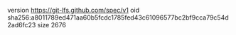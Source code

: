 version https://git-lfs.github.com/spec/v1
oid sha256:a8011789ed471aa60b5fcdc1785fed43c61096577bc2bf9cca79c54d2ad6fc23
size 2676
